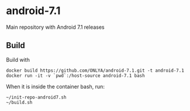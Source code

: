 # android-7.1
Main repository with Android 7.1 releases

## Build
Build with

```
docker build https://github.com/ONLYA/android-7.1.git -t android-7.1
docker run -it -v `pwd`:/host-source android-7.1 bash
```

When it is inside the container bash, run:

```
~/init-repo-android7.sh
~/build.sh
```
